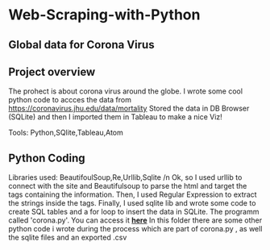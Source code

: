 # Web-Scraping-with-Python
## Global data for Corona Virus

## Project overview
The prohect is about corona virus around the globe.
I wrote some cool python code to accces the data from https://coronavirus.jhu.edu/data/mortality 
Stored the data in DB Browser (SQLite) and then I imported them in Tableau to make a nice Viz!

Tools: Python,SQlite,Tableau,Atom

## Python Coding
Libraries used: BeautifoulSoup,Re,Urllib,Sqlite /n
Ok, so I used urllib to connect with the site and Beautifulsoup to parse the html and target the tags
containing the information. Then, I used Regular Expression to extract the strings inside the tags. Finally,
I used sqlite lib and wrote some code to create SQL tables and a for loop to insert the data in SQLite. The 
programm called 'corona.py'. You can access it **[here](https://github.com/DimKaisaris/Web-Scraping-with-Python/tree/main/Python%20Code)**
In this folder there are some other python code i wrote during the process which are part of corona.py , as well the sqlite files and an exported .csv


